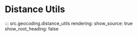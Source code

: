 # Distance Utils

::: src.geocoding.distance_utils
rendering:
show_source: true
show_root_heading: false
